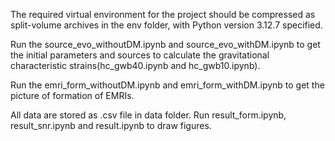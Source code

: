 The required virtual environment for the project should be compressed as split-volume archives in the env folder, with Python version 3.12.7 specified.

Run the source_evo_withoutDM.ipynb and source_evo_withDM.ipynb to get the initial parameters and sources to calculate the gravitational characteristic strains(hc_gwb40.ipynb and hc_gwb10.ipynb).

Run the emri_form_withoutDM.ipynb and emri_form_withDM.ipynb to get the picture of formation of EMRIs.

All data are stored as .csv file in data folder. Run result_form.ipynb, result_snr.ipynb and result.ipynb to draw figures. 

